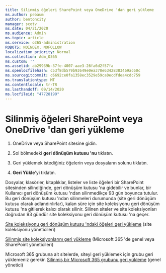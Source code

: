 ```yaml
---
title: Silinmiş öğeleri SharePoint veya OneDrive 'dan geri yükleme
ms.author: pebaum
author: bentoncity
manager: scotv
ms.date: 04/21/2020
ms.audience: Admin
ms.topic: article
ms.service: o365-administration
ROBOTS: NOINDEX, NOFOLLOW
localization_priority: Normal
ms.collection: Adm_O365
ms.custom: ''
ms.assetid: ab29939b-37fe-4007-aae3-26fa6d2f57fa
ms.openlocfilehash: c53f8db579b93649e0ea370e63428383469ac60c
ms.sourcegitcommit: c6692ce0fa1358ec3529e59ca0ecdfdea4cdc759
ms.translationtype: MT
ms.contentlocale: tr-TR
ms.lasthandoff: 09/14/2020
ms.locfileid: "47728199"
---
```

# <a name="restore-deleted-items-from-sharepoint-or-onedrive"></a>Silinmiş öğeleri SharePoint veya OneDrive 'dan geri yükleme

1. OneDrive veya SharePoint sitesine gidin.
    
2. Sol bölmedeki **geri dönüşüm kutusu 'nu** tıklatın. 
    
3. Geri yüklemek istediğiniz öğelerin veya dosyaların solunu tıklatın.
    
4. **Geri Yükle**'yi tıklatın. 
    
Dosyalar, klasörler, kitaplıklar, listeler ve liste öğeleri bir SharePoint sitesinden silindiğinde, geri dönüşüm kutusu 'na gidebilir ve bunlar, bir Kullanıcı geri dönüşüm kutusu 'ndan silinmedikçe 93 gün boyunca tutulur. Bu geri dönüşüm kutusu 'ndan silinmeleri durumunda (site geri dönüşüm kutusu olarak adlandırılırlar), kalan süre için site koleksiyonu geri dönüşüm kutusu 'na gitilerek kalıcı olarak silinir. Silinen siteler ve site koleksiyonları doğrudan 93 gündür site koleksiyonu geri dönüşüm kutusu 'na geçer.
  
[Site koleksiyonu geri dönüşüm kutusu 'ndaki öğeleri geri yükleme](https://go.microsoft.com/fwlink/?linkid=867800) (site koleksiyonu yöneticileri) 
  
[Silinmiş site koleksiyonlarını geri yükleme](https://go.microsoft.com/fwlink/?linkid=867660) (Microsoft 365 'de genel veya SharePoint yöneticileri) 
  
Microsoft 365 grubuna ait sitelerde, siteyi geri yüklemek için grubu geri yüklemeniz gerekir. [Silinmiş bir Microsoft 365 grubunu geri yükleme](https://go.microsoft.com/fwlink/?linkid=867802) (genel yönetici) 
  

